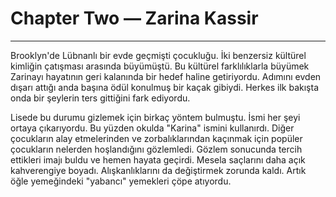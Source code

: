 # Chapter Two — Zarina Kassir

---

Brooklyn'de Lübnanlı bir evde geçmişti çocukluğu. İki benzersiz kültürel kimliğin çatışması arasında büyümüştü. Bu kültürel farklılıklarla büyümek Zarinayı hayatının geri kalanında bir hedef haline getiriyordu. Adımını evden dışarı attığı anda başına ödül konulmuş bir kaçak gibiydi. Herkes ilk bakışta onda bir şeylerin ters gittiğini fark ediyordu.

Lisede bu durumu gizlemek için birkaç yöntem bulmuştu. İsmi her şeyi ortaya çıkarıyordu. Bu yüzden okulda "Karina" ismini kullanırdı. Diğer çocukların alay etmelerinden ve zorbalıklarından kaçınmak için popüler çocukların nelerden hoşlandığını gözlemledi. Gözlem sonucunda tercih ettikleri imajı buldu ve hemen hayata geçirdi. Mesela saçlarını daha açık kahverengiye boyadı. Alışkanlıklarını da değiştirmek zorunda kaldı. Artık öğle yemeğindeki "yabancı" yemekleri çöpe atıyordu.
